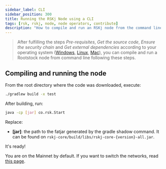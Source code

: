 ```yaml
---
sidebar_label: CLI
sidebar_position: 300
title: Running the RSKj Node using a CLI
tags: [rsk, rskj, node, node operators, contribute]
description: "How to compile and run an RSKj node from the command line interface."
---
```


> After fulfilling the steps *Pre-requisites*, *Get the source code*, *Ensure the security chain* and *Get external dependencies* according to your operating system ([Windows](/node-operators/setup/node-runner/windows), [Linux](/node-operators/setup/node-runner/linux), [Mac](/node-operators/setup/node-runner/macos)), you can compile and run a Rootstock node from command line following these steps.

## Compiling and running the node

From the root directory where the code was downloaded, execute:

```bash
./gradlew build -x test
```

After building, run:

```bash
java -cp [jar] co.rsk.Start
```

Replace:

- **[jar]**: the path to the fatjar generated by the gradle shadow command. It can be found on `rskj-core/build/libs/rskj-core-{version}-all.jar`.

It's ready!

You are on the Mainnet by default. If you want to switch the networks, read [this page](/node-operators/setup/configuration/switch-network).